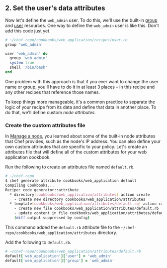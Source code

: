 ## 2. Set the user's data attributes

Now let's define the `web_admin` user. To do this, we'll use the built-in [group](https://docs.chef.io/resource_group.html) and [user](https://docs.chef.io/resource_user.html) resources. One way to define the `web_admin` user is like this. Don't add this code just yet.

```ruby
# ~/chef-repo/cookbooks/web_application/recipes/user.rb
group 'web_admin'

user 'web_admin' do
  group 'web_admin'
  system true
  shell '/bin/bash'
end
```

One problem with this approach is that if you ever want to change the user name or group, you'll have to do it in at least 3 places &ndash; in this recipe and any other recipes that reference those names.

To keep things more manageable, it's a common practice to separate the logic of your recipe from its data and define that data in another place. To do that, we'll define custom _node attributes_.

### Create the custom attributes file

In [Manage a node](/manage-a-node/ubuntu/), you learned about some of the built-in node attributes that Chef provides, such as the node's IP address. You can also define your own custom attributes that are specific to your policy. Let's create an attributes file that will define all of the custom attributes for your web application cookbook.

Run the following to create an attributes file named <code class="file-path">default.rb</code>.

```bash
# ~/chef-repo
$ chef generate attribute cookbooks/web_application default
Compiling Cookbooks...
Recipe: code_generator::attribute
  * directory[cookbooks/web_application/attributes] action create
    - create new directory cookbooks/web_application/attributes
  * template[cookbooks/web_application/attributes/default.rb] action create
    - create new file cookbooks/web_application/attributes/default.rb
    - update content in file cookbooks/web_application/attributes/default.rb from none to e3b0c4
    (diff output suppressed by config)
```

This command added the <code class="file-path">default.rb</code> attribute file to the <code class="file-path">~/chef-repo/cookbooks/web_application/attributes</code> directory.

Add the following to <code class="file-path">default.rb</code>.

```ruby
# ~/chef-repo/cookbooks/web_application/attributes/default.rb
default['web_application']['user'] = 'web_admin'
default['web_application']['group'] = 'web_admin'
```
